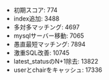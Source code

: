 - 初期スコア: 774
- index追加: 3488
- 多対多マッチング: 4697
- mysqlサーバー移動: 7065
- 愚直最短マッチング: 7894
- 激重SQL改善: 10745
- latest_statusのN+1除去: 13822
- userとchairをキャッシュ: 17336
